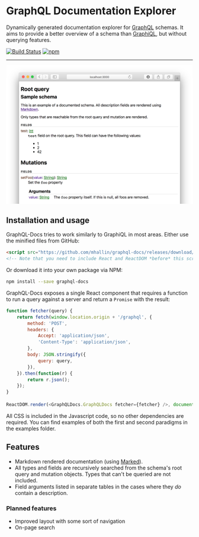 # GraphQL Documentation Explorer

Dynamically generated documentation explorer for [GraphQL](http://graphql.org)
schemas. It aims to provide a better overview of a schema than
[GraphiQL](https://github.com/graphql/graphiql), but without querying features.

[![Build Status](https://travis-ci.org/mhallin/graphql-docs.svg?branch=master)](https://travis-ci.org/mhallin/graphql-docs)
[![npm](https://img.shields.io/npm/v/graphql-docs.svg?maxAge=2592000)](https://www.npmjs.com/package/graphql-docs)

---

![Example Screenshot](docs/example.png)

## Installation and usage

GraphQL-Docs tries to work similarly to GraphiQL in most areas. Either use the
minified files from GitHub:

```html
<script src="https://github.com/mhallin/graphql-docs/releases/download/v0.1.4/graphql-docs.min.js"></script>
<!-- Note that you need to include React and ReactDOM *before* this script tag -->
```

Or download it into your own package via NPM:

```sh
npm install --save graphql-docs
```

GraphQL-Docs exposes a single React component that requires a function to run a
query against a server and return a `Promise` with the result:

```javascript
function fetcher(query) {
    return fetch(window.location.origin + '/graphql', {
        method: 'POST',
        headers: {
            Accept: 'application/json',
            'Content-Type': 'application/json',
        },
        body: JSON.stringify({
            query: query,
        }),
    }).then(function(r) {
        return r.json();
    });
}

ReactDOM.render(<GraphQLDocs.GraphQLDocs fetcher={fetcher} />, document.body);
```

All CSS is included in the Javascript code, so no other dependencies are
required. You can find examples of both the first and second paradigms in the
examples folder.

## Features

* Markdown rendered documentation (using
  [Marked](https://github.com/chjj/marked)).
* All types and fields are recursively searched from the schema's root query and
  mutation objects. Types that can't be queried are not included.
* Field arguments listed in separate tables in the cases where they *do* contain
  a description.

### Planned features

* Improved layout with some sort of navigation
* On-page search
